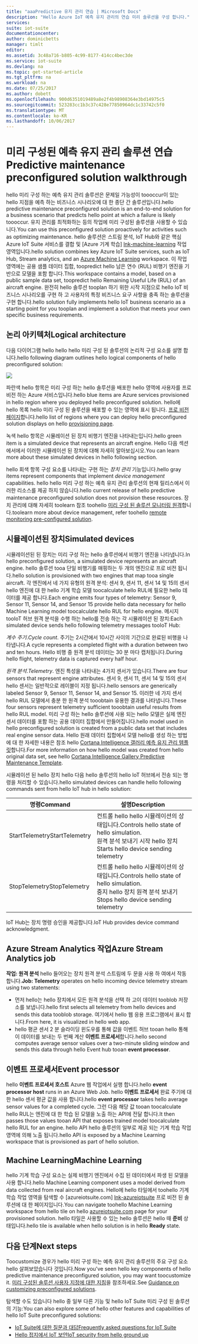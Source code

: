 ```yaml
---
title: "aaaPredictive 유지 관리 연습 | Microsoft Docs"
description: "Hello Azure IoT 예측 유지 관리의 연습 미리 솔루션을 구성 합니다."
services: 
suite: iot-suite
documentationcenter: 
author: dominicbetts
manager: timlt
editor: 
ms.assetid: 3c48a716-b805-4c99-8177-414cc4bec3de
ms.service: iot-suite
ms.devlang: na
ms.topic: get-started-article
ms.tgt_pltfrm: na
ms.workload: na
ms.date: 07/25/2017
ms.author: dobett
ms.openlocfilehash: 900d6351019489a8e2f4b98908364e3bd14975c5
ms.sourcegitcommit: 523283cc1b3c37c428e77850964dc1c33742c5f0
ms.translationtype: MT
ms.contentlocale: ko-KR
ms.lasthandoff: 10/06/2017
---
```

# <a name="predictive-maintenance-preconfigured-solution-walkthrough"></a><span data-ttu-id="82146-103">미리 구성된 예측 유지 관리 솔루션 연습</span><span class="sxs-lookup"><span data-stu-id="82146-103">Predictive maintenance preconfigured solution walkthrough</span></span>

<span data-ttu-id="82146-104">hello 미리 구성 하는 예측 유지 관리 솔루션은 문제일 가능성이 toooccur이 있는 hello 지점을 예측 하는 비즈니스 시나리오에 대 한 종단 간 솔루션입니다.</span><span class="sxs-lookup"><span data-stu-id="82146-104">hello predictive maintenance preconfigured solution is an end-to-end solution for a business scenario that predicts hello point at which a failure is likely toooccur.</span></span> <span data-ttu-id="82146-105">유지 관리를 최적화하는 등의 작업에 미리 구성된 솔루션을 사용할 수 있습니다.</span><span class="sxs-lookup"><span data-stu-id="82146-105">You can use this preconfigured solution proactively for activities such as optimizing maintenance.</span></span> <span data-ttu-id="82146-106">hello 솔루션은 스트림 분석, IoT Hub와 같은 핵심 Azure IoT Suite 서비스를 결합 및 [Azure 기계 학습] [ lnk-machine-learning] 작업 영역입니다.</span><span class="sxs-lookup"><span data-stu-id="82146-106">hello solution combines key Azure IoT Suite services, such as IoT Hub, Stream analytics, and an [Azure Machine Learning][lnk-machine-learning] workspace.</span></span> <span data-ttu-id="82146-107">이 작업 영역에는 공용 샘플 데이터 집합, toopredict hello 남은 연수 (RUL) 비행기 엔진을 기반으로 모델을 포함 합니다.</span><span class="sxs-lookup"><span data-stu-id="82146-107">This workspace contains a model, based on a public sample data set, toopredict hello Remaining Useful Life (RUL) of an aircraft engine.</span></span> <span data-ttu-id="82146-108">완전히 hello 솔루션 tooplan 하기 위한 시작 지점으로 hello IoT 비즈니스 시나리오를 구현 하 고 사용자의 특정 비즈니스 요구 사항을 충족 하는 솔루션을 구현 합니다.</span><span class="sxs-lookup"><span data-stu-id="82146-108">hello solution fully implements hello IoT business scenario as a starting point for you tooplan and implement a solution that meets your own specific business requirements.</span></span>

## <a name="logical-architecture"></a><span data-ttu-id="82146-109">논리 아키텍처</span><span class="sxs-lookup"><span data-stu-id="82146-109">Logical architecture</span></span>

<span data-ttu-id="82146-110">다음 다이어그램 hello hello hello 미리 구성 된 솔루션의 논리적 구성 요소를 설명 합니다.</span><span class="sxs-lookup"><span data-stu-id="82146-110">hello following diagram outlines hello logical components of hello preconfigured solution:</span></span>

![][img-architecture]

<span data-ttu-id="82146-111">파란색 hello 항목은 미리 구성 하는 hello 솔루션을 배포한 hello 영역에 사용자를 프로 비전 하는 Azure 서비스입니다.</span><span class="sxs-lookup"><span data-stu-id="82146-111">hello blue items are Azure services provisioned in hello region where you deployed hello preconfigured solution.</span></span> <span data-ttu-id="82146-112">hello에 hello 목록 hello 미리 구성 된 솔루션을 배포할 수 있는 영역에 표시 됩니다. [프로 비전 페이지][lnk-azureiotsuite]합니다.</span><span class="sxs-lookup"><span data-stu-id="82146-112">hello list of regions where you can deploy hello preconfigured solution displays on hello [provisioning page][lnk-azureiotsuite].</span></span>

<span data-ttu-id="82146-113">녹색 hello 항목은 시뮬레이션 된 장치 비행기 엔진을 나타내는입니다.</span><span class="sxs-lookup"><span data-stu-id="82146-113">hello green item is a simulated device that represents an aircraft engine.</span></span> <span data-ttu-id="82146-114">Hello 다음 섹션에서에서 이러한 시뮬레이션 된 장치에 대해 자세히 알아보십시오.</span><span class="sxs-lookup"><span data-stu-id="82146-114">You can learn more about these simulated devices in hello following section.</span></span>

<span data-ttu-id="82146-115">hello 회색 항목 구성 요소를 나타내는 구현 하는 *장치 관리* 기능입니다.</span><span class="sxs-lookup"><span data-stu-id="82146-115">hello gray items represent components that implement *device management* capabilities.</span></span> <span data-ttu-id="82146-116">hello hello 미리 구성 하는 예측 유지 관리 솔루션의 현재 릴리스에서 이러한 리소스를 제공 하지 않습니다.</span><span class="sxs-lookup"><span data-stu-id="82146-116">hello current release of hello predictive maintenance preconfigured solution does not provision these resources.</span></span> <span data-ttu-id="82146-117">장치 관리에 대해 자세히 toolearn 참조 toohello [미리 구성 된 솔루션 모니터링 원격][lnk-remote-monitoring]합니다.</span><span class="sxs-lookup"><span data-stu-id="82146-117">toolearn more about device management, refer toohello [remote monitoring pre-configured solution][lnk-remote-monitoring].</span></span>

## <a name="simulated-devices"></a><span data-ttu-id="82146-118">시뮬레이션된 장치</span><span class="sxs-lookup"><span data-stu-id="82146-118">Simulated devices</span></span>

<span data-ttu-id="82146-119">시뮬레이션된 된 장치는 미리 구성 하는 hello 솔루션에서 비행기 엔진을 나타냅니다.</span><span class="sxs-lookup"><span data-stu-id="82146-119">In hello preconfigured solution, a simulated device represents an aircraft engine.</span></span> <span data-ttu-id="82146-120">hello 솔루션 tooa 단일 비행기를 매핑하는 두 개의 엔진으로 프로 비전 됩니다.</span><span class="sxs-lookup"><span data-stu-id="82146-120">hello solution is provisioned with two engines that map tooa single aircraft.</span></span> <span data-ttu-id="82146-121">각 엔진에서 네 가지 유형의 원격 분석: 센서 9, 센서 11, 센서 14 및 15의 센서 hello 엔진에 대 한 hello 기계 학습 모델 toocalculate hello RUL에 필요한 hello 데이터를 제공 합니다.</span><span class="sxs-lookup"><span data-stu-id="82146-121">Each engine emits four types of telemetry: Sensor 9, Sensor 11, Sensor 14, and Sensor 15 provide hello data necessary for hello Machine Learning model toocalculate hello RUL for hello engine.</span></span> <span data-ttu-id="82146-122">메시지 tooIoT 허브 원격 분석을 수행 하는 hello를 전송 하는 각 시뮬레이션 된 장치:</span><span class="sxs-lookup"><span data-stu-id="82146-122">Each simulated device sends hello following telemetry messages tooIoT Hub:</span></span>

<span data-ttu-id="82146-123">*계수 주기*.</span><span class="sxs-lookup"><span data-stu-id="82146-123">*Cycle count*.</span></span> <span data-ttu-id="82146-124">주기는 2시간에서 10시간 사이의 기간으로 완료된 비행을 나타냅니다.</span><span class="sxs-lookup"><span data-stu-id="82146-124">A cycle represents a completed flight with a duration between two and ten hours.</span></span> <span data-ttu-id="82146-125">Hello 비행 중 원격 분석 데이터는 30 분 마다 캡처됩니다.</span><span class="sxs-lookup"><span data-stu-id="82146-125">During hello flight, telemetry data is captured every half hour.</span></span>

<span data-ttu-id="82146-126">*원격 분석*.</span><span class="sxs-lookup"><span data-stu-id="82146-126">*Telemetry*.</span></span> <span data-ttu-id="82146-127">엔진 특성을 나타내는 4가지 센서가 있습니다.</span><span class="sxs-lookup"><span data-stu-id="82146-127">There are four sensors that represent engine attributes.</span></span> <span data-ttu-id="82146-128">센서 9, 센서 11, 센서 14 및 15의 센서 hello 센서는 일반적으로 레이블이 지정 됩니다.</span><span class="sxs-lookup"><span data-stu-id="82146-128">hello sensors are generically labeled Sensor 9, Sensor 11, Sensor 14, and Sensor 15.</span></span> <span data-ttu-id="82146-129">이러한 네 가지 센서 hello RUL 모델에서 충분 한 원격 분석 tooobtain 유용한 결과를 나타냅니다.</span><span class="sxs-lookup"><span data-stu-id="82146-129">These four sensors represent telemetry sufficient tooobtain useful results from hello RUL model.</span></span> <span data-ttu-id="82146-130">미리 구성 하는 hello 솔루션에 사용 되는 hello 모델은 실제 엔진 센서 데이터를 포함 하는 공용 데이터 집합에서 만들어집니다.</span><span class="sxs-lookup"><span data-stu-id="82146-130">hello model used in hello preconfigured solution is created from a public data set that includes real engine sensor data.</span></span> <span data-ttu-id="82146-131">Hello 원래 데이터 집합에서 모델 hello를 생성 하는 방법에 대 한 자세한 내용은 참조 hello [Cortana Intelligence 갤러리 예측 유지 관리 템플릿][lnk-cortana-analytics]합니다.</span><span class="sxs-lookup"><span data-stu-id="82146-131">For more information on how hello model was created from hello original data set, see hello [Cortana Intelligence Gallery Predictive Maintenance Template][lnk-cortana-analytics].</span></span>

<span data-ttu-id="82146-132">시뮬레이션 된 hello 장치 hello 다음 hello 솔루션의 hello IoT 허브에서 전송 되는 명령을 처리할 수 있습니다.</span><span class="sxs-lookup"><span data-stu-id="82146-132">hello simulated devices can handle hello following commands sent from hello IoT hub in hello solution:</span></span>

| <span data-ttu-id="82146-133">명령</span><span class="sxs-lookup"><span data-stu-id="82146-133">Command</span></span> | <span data-ttu-id="82146-134">설명</span><span class="sxs-lookup"><span data-stu-id="82146-134">Description</span></span> |
| --- | --- |
| <span data-ttu-id="82146-135">StartTelemetry</span><span class="sxs-lookup"><span data-stu-id="82146-135">StartTelemetry</span></span> |<span data-ttu-id="82146-136">컨트롤 hello hello 시뮬레이션의 상태입니다.</span><span class="sxs-lookup"><span data-stu-id="82146-136">Controls hello state of hello simulation.</span></span><br/><span data-ttu-id="82146-137">원격 분석 보내기 시작 hello 장치</span><span class="sxs-lookup"><span data-stu-id="82146-137">Starts hello device sending telemetry</span></span> |
| <span data-ttu-id="82146-138">StopTelemetry</span><span class="sxs-lookup"><span data-stu-id="82146-138">StopTelemetry</span></span> |<span data-ttu-id="82146-139">컨트롤 hello hello 시뮬레이션의 상태입니다.</span><span class="sxs-lookup"><span data-stu-id="82146-139">Controls hello state of hello simulation.</span></span><br/><span data-ttu-id="82146-140">중지 hello 장치 원격 분석 보내기</span><span class="sxs-lookup"><span data-stu-id="82146-140">Stops hello device sending telemetry</span></span> |

<span data-ttu-id="82146-141">IoT Hub는 장치 명령 승인을 제공합니다.</span><span class="sxs-lookup"><span data-stu-id="82146-141">IoT Hub provides device command acknowledgment.</span></span>

## <a name="azure-stream-analytics-job"></a><span data-ttu-id="82146-142">Azure Stream Analytics 작업</span><span class="sxs-lookup"><span data-stu-id="82146-142">Azure Stream Analytics job</span></span>

<span data-ttu-id="82146-143">**작업: 원격 분석** hello 들어오는 장치 원격 분석 스트림에 두 문을 사용 하 여에서 작동 합니다.</span><span class="sxs-lookup"><span data-stu-id="82146-143">**Job: Telemetry** operates on hello incoming device telemetry stream using two statements:</span></span>

* <span data-ttu-id="82146-144">먼저 hello는 hello 장치에서 모든 원격 분석을 선택 하 고이 데이터 tooblob 저장소를 보냅니다.</span><span class="sxs-lookup"><span data-stu-id="82146-144">hello first selects all telemetry from hello devices and sends this data tooblob storage.</span></span> <span data-ttu-id="82146-145">여기에서 hello 웹 응용 프로그램에서 표시 합니다.</span><span class="sxs-lookup"><span data-stu-id="82146-145">From here, it is visualized in hello web app.</span></span>
* <span data-ttu-id="82146-146">hello 평균 센서 2 분 슬라이딩 윈도우를 통해 값을 이벤트 허브 tooan hello 통해이 데이터를 보내는 두 번째 계산 **이벤트 프로세서**합니다.</span><span class="sxs-lookup"><span data-stu-id="82146-146">hello second computes average sensor values over a two-minute sliding window and sends this data through hello Event hub tooan **event processor**.</span></span>

## <a name="event-processor"></a><span data-ttu-id="82146-147">이벤트 프로세서</span><span class="sxs-lookup"><span data-stu-id="82146-147">Event processor</span></span>
<span data-ttu-id="82146-148">hello **이벤트 프로세서 호스트** Azure 웹 작업에서 실행 합니다.</span><span class="sxs-lookup"><span data-stu-id="82146-148">hello **event processor host** runs in an Azure Web Job.</span></span> <span data-ttu-id="82146-149">hello **이벤트 프로세서** 완료 주기에 대 한 hello 센서 평균 값을 사용 합니다.</span><span class="sxs-lookup"><span data-stu-id="82146-149">hello **event processor** takes hello average sensor values for a completed cycle.</span></span> <span data-ttu-id="82146-150">그런 다음 해당 값 tooan toocalculate hello RUL는 엔진에 대 한 학습 된 모델을 노출 하는 API에 전달 합니다.</span><span class="sxs-lookup"><span data-stu-id="82146-150">It then passes those values tooan API that exposes trained model toocalculate hello RUL for an engine.</span></span> <span data-ttu-id="82146-151">hello API hello 솔루션의 일부로 제공 되는 기계 학습 작업 영역에 의해 노출 됩니다.</span><span class="sxs-lookup"><span data-stu-id="82146-151">hello API is exposed by a Machine Learning workspace that is provisioned as part of hello solution.</span></span>

## <a name="machine-learning"></a><span data-ttu-id="82146-152">Machine Learning</span><span class="sxs-lookup"><span data-stu-id="82146-152">Machine Learning</span></span>
<span data-ttu-id="82146-153">hello 기계 학습 구성 요소는 실제 비행기 엔진에서 수집 된 데이터에서 파생 된 모델을 사용 합니다.</span><span class="sxs-lookup"><span data-stu-id="82146-153">hello Machine Learning component uses a model derived from data collected from real aircraft engines.</span></span> <span data-ttu-id="82146-154">Hello에 hello 타일에서 toohello 기계 학습 작업 영역을 탐색할 수 [azureiotsuite.com] [ lnk-azureiotsuite] 프로 비전 된 솔루션에 대 한 페이지입니다.</span><span class="sxs-lookup"><span data-stu-id="82146-154">You can navigate toohello Machine Learning workspace from hello tile on hello [azureiotsuite.com][lnk-azureiotsuite] page for your provisioned solution.</span></span> <span data-ttu-id="82146-155">hello 타일은 사용할 수 있는 hello 솔루션은 hello 때 **준비** 상태입니다.</span><span class="sxs-lookup"><span data-stu-id="82146-155">hello tile is available when hello solution is in hello **Ready** state.</span></span>


## <a name="next-steps"></a><span data-ttu-id="82146-156">다음 단계</span><span class="sxs-lookup"><span data-stu-id="82146-156">Next steps</span></span>
<span data-ttu-id="82146-157">Toocustomize 경우가 hello 미리 구성 하는 예측 유지 관리 솔루션의 주요 구성 요소 hello 살펴보았습니다 것입니다.</span><span class="sxs-lookup"><span data-stu-id="82146-157">Now you've seen hello key components of hello predictive maintenance preconfigured solution, you may want toocustomize it.</span></span> <span data-ttu-id="82146-158">[미리 구성된 솔루션 사용자 지정에 대한 지침][lnk-customize]을 참조하세요.</span><span class="sxs-lookup"><span data-stu-id="82146-158">See [Guidance on customizing preconfigured solutions][lnk-customize].</span></span>

<span data-ttu-id="82146-159">탐색할 수도 있습니다 hello 중 일부 다른 기능 및 hello IoT Suite 미리 구성 된 솔루션의 기능:</span><span class="sxs-lookup"><span data-stu-id="82146-159">You can also explore some of hello other features and capabilities of hello IoT Suite preconfigured solutions:</span></span>

* <span data-ttu-id="82146-160">[IoT Suite에 대한 질문과 대답][lnk-faq]</span><span class="sxs-lookup"><span data-stu-id="82146-160">[Frequently asked questions for IoT Suite][lnk-faq]</span></span>
* <span data-ttu-id="82146-161">[Hello 접지에서 IoT 보안][lnk-security-groundup]</span><span class="sxs-lookup"><span data-stu-id="82146-161">[IoT security from hello ground up][lnk-security-groundup]</span></span>

[img-architecture]: media/iot-suite-predictive-walkthrough/architecture.png

[lnk-remote-monitoring]: iot-suite-remote-monitoring-sample-walkthrough.md
[lnk-cortana-analytics]: http://gallery.cortanaintelligence.com/Collection/Predictive-Maintenance-Template-3
[lnk-azureiotsuite]: https://www.azureiotsuite.com/
[lnk-customize]: iot-suite-guidance-on-customizing-preconfigured-solutions.md
[lnk-faq]: iot-suite-faq.md
[lnk-security-groundup]: securing-iot-ground-up.md
[lnk-machine-learning]: https://azure.microsoft.com/services/machine-learning/